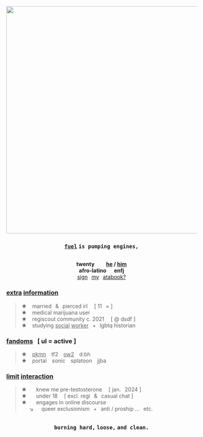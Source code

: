 <div align="center">
  <img src="https://i.postimg.cc/4dNXNh3b/numbers.png" width="600">
  
### [`fuel`](https://open.spotify.com/track/1tTPC0hsnXq1IGpvWY54JC?si=221d64f61d884ea9) `is pumping engines,`
##
**twenty⠀⠀⠀<ins>he</ins> / <ins>him</ins>\
afro-latino⠀⠀enfj**\
[sign](https://hempderived.atabook.org)⠀[my](https://hempderived.atabook.org)⠀[atabook?](https://hempderived.atabook.org)
</div>

### **<ins>extra</ins> <ins>information</ins>**
> **★**  married⠀&⠀pierced irl⠀ [ 11⠀× ]\
**★**  medical marijuana user\
**★**  regiscout community c. 2021⠀ [ @ dsdf ]\
**★**  studying <ins>social</ins> <ins>worker</ins>⠀+⠀lgbtq historian

### **<ins>fandoms</ins>⠀[ ul = active ]**
> **★**  <ins>pkmn</ins>  tf2  <ins>ow2</ins>  d:bh\
 **★**  portal  sonic  splatoon  jjba

### **<ins>limit</ins> <ins>interaction</ins>**
> **★** ⠀⠀knew me pre-testosterone⠀ [ jan.⠀2024 ]\
**★** ⠀⠀under 18⠀ [ excl. regi⠀&⠀casual chat ]</sup>\
**★** ⠀⠀engages in online discourse\
   ↘   queer exclusionism⠀+⠀anti / proship ...⠀etc.

<div align="center">

##  
### `burning hard,` `loose,` `and clean.`
</div>
